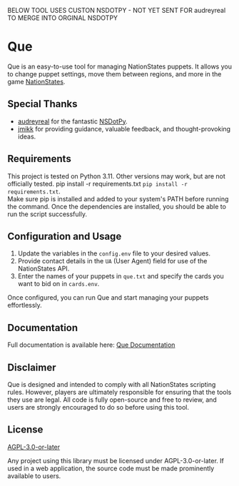 BELOW TOOL USES CUSTON NSDOTPY - NOT YET SENT FOR audreyreal TO MERGE INTO ORGINAL NSDOTPY

# Que

Que is an easy-to-use tool for managing NationStates puppets. It allows you to change puppet settings, move them between regions, and more in the game [NationStates](https://www.nationstates.net/).

## Special Thanks
- [audreyreal](https://github.com/audreyreal) for the fantastic [NSDotPy](https://github.com/audreyreal/NSDotPy).
- [jmikk](https://github.com/jmikk) for providing guidance, valuable feedback, and thought-provoking ideas.

## Requirements
This project is tested on Python 3.11. Other versions may work, but are not officially tested.
pip install -r requirements.txt `pip install -r requirements.txt`.  
Make sure pip is installed and added to your system's PATH before running the command. Once the dependencies are installed, you should be able to run the script successfully.  

## Configuration and Usage
1. Update the variables in the `config.env` file to your desired values.
2. Provide contact details in the `UA` (User Agent) field for use of the NationStates API.
3. Enter the names of your puppets in `que.txt` and specify the cards you want to bid on in `cards.env`.

Once configured, you can run Que and start managing your puppets effortlessly.

## Documentation
Full documentation is available here: [Que Documentation](https://unshleepd.github.io/Que/index.html)

## Disclaimer
Que is designed and intended to comply with all NationStates scripting rules. However, players are ultimately responsible for ensuring that the tools they use are legal. All code is fully open-source and free to review, and users are strongly encouraged to do so before using this tool.

## License
[AGPL-3.0-or-later](https://choosealicense.com/licenses/agpl-3.0/)

Any project using this library must be licensed under AGPL-3.0-or-later. If used in a web application, the source code must be made prominently available to users.

